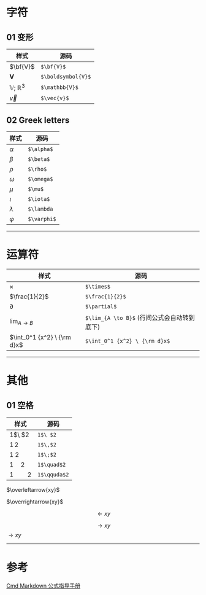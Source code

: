 # 字符

## 01 变形
| 样式                         | 源码               |
| ---------------- | ------------------ |
| $\bf{V}$         | `$\bf{V}$`           |
| $\boldsymbol{V}$ | `$\boldsymbol{V}$` |
| $\mathbb{V}$; $\mathbb{R}^3$ | `$\mathbb{V}$`     |
| $\vec{v}$ | `$\vec{v}$` |

## 02 Greek letters
| 样式     | 源码     |
| -------- | -------- |
| $\alpha$ | `$\alpha$` |
| $\beta$ | `$\beta$`  |
| $\rho$   | `$\rho$`   |
| $\omega$ | `$\omega$` |
| $\mu$   | `$\mu$`    |
| $\iota$ | `$\iota$`  |
| $\lambda$ | `$\lambda` |
| $\varphi$ | `$\varphi$` |



---
# 运算符

| 样式          | 源码          |
| ------------- | ------------- |
| $\times$     | `$\times$`      |
| $\frac{1}{2}$ | `$\frac{1}{2}$` |
| $\partial$ | `$\partial$` |
| $\lim_{A \to B}$ | `$\lim_{A \to B}$`  (行间公式会自动转到底下) |
| $\int_0^1 {x^2} \ {\rm d}x$ | `$\int_0^1 {x^2} \ {\rm d}x$` |



---
# 其他

## 01 空格

| 样式       | 源码         |
| ---------- | ------------ |
| 1$\ $2     | `1$\ $2`     |
| 1$\,$2     | ` 1$\,$2 `   |
| 1$\;$2     | `1$\;$2`     |
| 1$\quad$2  | `1$\quad$2`  |
| 1$\qquad$2 | `1$\qquda$2` |

$\overleftarrow{xy}​$

$\overrightarrow{xy}​$

$$\leftarrow{xy}​$$

$$\rightarrow{xy}​$$
$\to xy​$



---
# 参考
[Cmd Markdown 公式指导手册](https://www.zybuluo.com/codeep/note/163962#cmd-markdown-%E5%85%AC%E5%BC%8F%E6%8C%87%E5%AF%BC%E6%89%8B%E5%86%8C)



